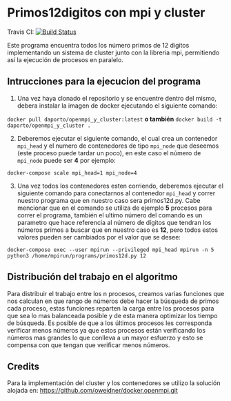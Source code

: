 # Primos12digitos con mpi y cluster

Travis CI: [![Build Status](https://travis-ci.org/ocramz/docker.openmpi.svg?branch=master)](https://travis-ci.org/ocramz/docker.openmpi)

Este programa encuentra todos los número primos de 12 digitos implementando un sistema de cluster junto con la libreria mpi, permitiendo así la ejecución de procesos en paralelo.

## Intrucciones para la ejecucion del programa

1. Una vez haya clonado el repositorio y se encuentre dentro del mismo, debera instalar la imagen de docker ejecutando el siguiente comando:

```docker pull daporto/openmpi_y_cluster:latest```  **o también**  ```docker build -t daporto/openmpi_y_cluster .```

2. Deberemos ejecutar el siguiente comando, el cual crea un contenedor `mpi_head` y el numero de contenedores de tipo `mpi_node` que deseemos (este proceso puede tardar un poco), en este caso el número de `mpi_node` puede ser **4** por ejemplo:

```
docker-compose scale mpi_head=1 mpi_node=4
```

3. Una vez todos los contenedores esten corriendo, deberemos ejecutar el siguiente comando para conectarnos al contenedor `mpi_head` y correr nuestro programa que en nuestro caso sera primos12d.py. Cabe mencionar que en el comando se utiliza de ejemplo **5** procesos para correr el programa, también el ultimo número del comando es un parametro que hace referencia al número de dígitos que tendran los números primos a buscar que en nuestro caso es **12**, pero todos estos valores pueden ser cambiados por el valor que se desee:

```
docker-compose exec --user mpirun --privileged mpi_head mpirun -n 5 python3 /home/mpirun/programs/primos12d.py 12
```

## Distribución del trabajo en el algoritmo

Para distribuir el trabajo entre los n procesos, creamos varias funciones que nos calculan en que rango de números debe hacer la búsqueda de primos cada proceso, estas funciones reparten la carga entre los procesos para que sea lo mas balanceada posible y de esta manera optimizar los tiempo de búsqueda. Es posible de que a los últimos procesos les corresponda verificar menos números ya que estos procesos están verificando los números mas grandes lo que conlleva a un mayor esfuerzo y esto se compensa con que tengan que verificar menos números.

## Credits

Para la implementación del cluster y los contenedores se utilizo la solución alojada en: https://github.com/oweidner/docker.openmpi.git
